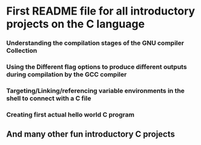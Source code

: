 # First README file for all introductory projects on the C language
### Understanding the compilation stages of the GNU compiler Collection
### Using the Different flag options to produce different outputs during compilation by the GCC compiler
### Targeting/Linking/referencing variable environments in the shell to connect with a C file
### Creating first actual hello world C program
## And many other fun introductory C projects
